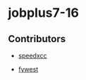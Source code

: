 # jobplus7-16


## Contributors
* [speedxcc](https://github.com/speedxcc)

* [fywest](https://github.com/fywest/)
